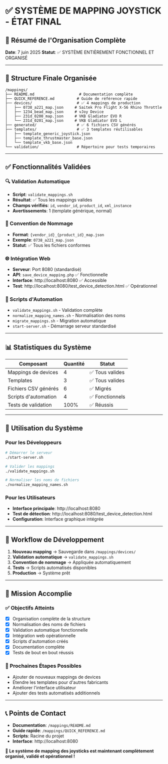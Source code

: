# ✅ SYSTÈME DE MAPPING JOYSTICK - ÉTAT FINAL

## 🎯 Résumé de l'Organisation Complète

**Date**: 7 juin 2025
**Statut**: ✅ SYSTÈME ENTIÈREMENT FONCTIONNEL ET ORGANISÉ

---

## 📁 Structure Finale Organisée

```
/mappings/
├── README.md                    # Documentation complète
├── QUICK_REFERENCE.md          # Guide de référence rapide
├── devices/                    # ✅ 4 mappings de production
│   ├── 0738_a221_map.json     # Saitek Pro Flight X-56 Rhino Throttle
│   ├── 1234_bead_map.json     # vJoy Device
│   ├── 231d_0200_map.json     # VKB Gladiator EVO R
│   └── 231d_0201_map.json     # VKB Gladiator EVO L
├── generated/                  # ✅ 6 fichiers CSV générés
├── templates/                  # ✅ 3 templates réutilisables
│   ├── template_generic_joystick.json
│   ├── template_thrustmaster_base.json
│   └── template_vkb_base.json
└── validation/                 # Répertoire pour tests temporaires
```

---

## ✅ Fonctionnalités Validées

### 🔍 Validation Automatique
- **Script**: `validate_mappings.sh`
- **Résultat**: ✅ Tous les mappings valides
- **Champs vérifiés**: `id`, `vendor_id`, `product_id`, `xml_instance`
- **Avertissements**: 1 (template générique, normal)

### 📝 Convention de Nommage
- **Format**: `{vendor_id}_{product_id}_map.json`
- **Exemple**: `0738_a221_map.json`
- **Statut**: ✅ Tous les fichiers conformes

### 🌐 Intégration Web
- **Serveur**: Port 8080 (standardisé)
- **API**: `save_device_mapping.php` ✅ Fonctionnelle
- **Interface**: http://localhost:8080 ✅ Accessible
- **Test**: http://localhost:8080/test_device_detection.html ✅ Opérationnel

### 🔧 Scripts d'Automation
- `validate_mappings.sh` - Validation complète
- `normalize_mapping_names.sh` - Normalisation des noms
- `migrate_mappings.sh` - Migration automatique
- `start-server.sh` - Démarrage serveur standardisé

---

## 📊 Statistiques du Système

| Composant | Quantité | Statut |
|-----------|----------|--------|
| Mappings de devices | 4 | ✅ Tous valides |
| Templates | 3 | ✅ Tous valides |
| Fichiers CSV générés | 6 | ✅ Migrés |
| Scripts d'automation | 4 | ✅ Fonctionnels |
| Tests de validation | 100% | ✅ Réussis |

---

## 🚀 Utilisation du Système

### Pour les Développeurs
```bash
# Démarrer le serveur
./start-server.sh

# Valider les mappings
./validate_mappings.sh

# Normaliser les noms de fichiers
./normalize_mapping_names.sh
```

### Pour les Utilisateurs
- **Interface principale**: http://localhost:8080
- **Test de détection**: http://localhost:8080/test_device_detection.html
- **Configuration**: Interface graphique intégrée

---

## 🔄 Workflow de Développement

1. **Nouveau mapping** → Sauvegarde dans `/mappings/devices/`
2. **Validation automatique** → `validate_mappings.sh`
3. **Convention de nommage** → Appliquée automatiquement
4. **Tests** → Scripts automatisés disponibles
5. **Production** → Système prêt

---

## 🎉 Mission Accomplie

### ✅ Objectifs Atteints
- [x] Organisation complète de la structure
- [x] Normalisation des noms de fichiers
- [x] Validation automatique fonctionnelle
- [x] Intégration web opérationnelle
- [x] Scripts d'automation créés
- [x] Documentation complète
- [x] Tests de bout en bout réussis

### 🔮 Prochaines Étapes Possibles
- Ajouter de nouveaux mappings de devices
- Étendre les templates pour d'autres fabricants
- Améliorer l'interface utilisateur
- Ajouter des tests automatisés additionnels

---

## 📞 Points de Contact

- **Documentation**: `/mappings/README.md`
- **Guide rapide**: `/mappings/QUICK_REFERENCE.md`
- **Scripts**: Racine du projet
- **Interface**: http://localhost:8080

**🎯 Le système de mapping des joysticks est maintenant complètement organisé, validé et opérationnel !**
